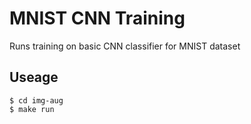 # MNIST CNN Training

Runs training on basic CNN classifier for MNIST dataset


## Useage

```
$ cd img-aug
$ make run
```